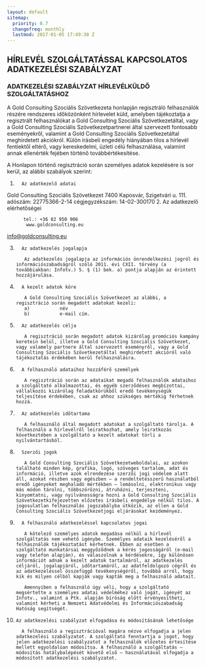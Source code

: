 ```yaml
---
layout: default
sitemap:
  priority: 0.7
  changefreq: monthly
  lastmod: 2017-01-05 17:49:30 Z
---
```


## HÍRLEVÉL SZOLGÁLTATÁSSAL KAPCSOLATOS ADATKEZELÉSI SZABÁLYZAT

### ADATKEZELÉSI SZABÁLYZAT HÍRLEVÉLKÜLDŐ SZOLGÁLTATÁSHOZ

A Gold Consulting Szociális Szövetkezeta honlapján regisztráló felhasználók részére rendszeres időközönként hírlevelet küld, amelyben tájékoztatja a regisztrált felhasználókat a Gold Consulting Szociális Szövetkezetáltal, vagy a Gold Consulting Szociális Szövetkezetpartnerei által szervezett fontosabb eseményekről, valamint a Gold Consulting Szociális Szövetkezetáltal meghirdetett akciókról. Külön írásbeli engedély hiányában tilos a hírlevél fentiektől eltérő, vagy kereskedelmi, üzleti célú felhasználása, valamint annak ellenérték fejében történő továbbértékesítése.

A Honlapon történő regisztráció során személyes adatok kezelésére is sor kerül, az alábbi szabályok szerint:

1.       Az adatkezelő adatai

  Gold Consulting Szociális Szövetkezet 
7400 Kaposvár, Szigetvári u. 111.
adószám: 22775366-2-14
cégjegyzékszám: 14-02-300170 
2.       Az adatkezelő elérhetőségei

          tel.: +36 82 950 906
           www.goldconsulting.eu
info@goldconsulting.eu

3.       Az adatkezelés jogalapja

          Az adatkezelés jogalapja az információs önrendelkezési jogról és információszabadságról szóló 2011. évi CXII. törvény (a továbbiakban: Infotv.) 5. § (1) bek. a) pontja alapján az érintett hozzájárulása.

4.       A kezelt adatok köre

          A Gold Consulting Szociális Szövetkezet az alábbi, a regisztráció során megadott adatokat kezeli:
          a)           név
          b)           e-mail cím.

5.       Az adatkezelés célja

          A regisztráció során megadott adatok kizárólag promóciós kampány keretein belül, illetve a Gold Consulting Szociális Szövetkezet, vagy valamely partnere által szervezett eseményről, vagy a Gold Consulting Szociális Szövetkezetáltal meghirdetett akcióról való tájékoztatás érdekében kerül felhasználásra.

6.       A felhasználó adataihoz hozzáférő személyek

          A regisztráció során az adataikat megadó felhasználók adataihoz a szolgáltató alkalmazottai, és egyéb szerződéses megbízottai, vállalkozói kizárólag feladatkörükből eredő tevékenységük teljesítése érdekében, csak az ahhoz szükséges mértékig férhetnek hozzá.

7.       Az adatkezelés időtartama

          A felhasználó által megadott adatokat a szolgáltató tárolja. A felhasználó a hírlevélről leiratkozhat, amely leiratkozás következtében a szolgáltató a kezelt adatokat törli a nyilvántartásból.

8.       Szerzői jogok

          A Gold Consulting Szociális Szövetkezetweboldalai, az azokon található minden kép, grafika, logó, szöveges tartalom, adat és információ, illetve azok elrendezése szerzői jogi védelem alatt áll, azokat részben vagy egészben – a rendeltetésszerű használatból eredő igényeket meghaladó mértékben – lemásolni, elektronikus vagy más módon tárolni, többszörözni, átruházni, terjeszteni, kinyomtatni, vagy nyilvánosságra hozni a Gold Consulting Szociális Szövetkezetkifejezetten előzetes írásbeli engedélye nélkül tilos. A jogosulatlan felhasználás jogszabályba ütközik, az ellen a Gold Consulting Szociális Szövetkezetjogi eljárásokat kezdeményez.

9.       A felhasználó adatkezeléssel kapcsolatos jogai

          A kötelező személyes adatok megadása nélkül a hírlevél szolgáltatás nem vehető igénybe. Személyes adataik kezeléséről a felhasználók tájékoztatást kérhetnek. Ebben az esetben a szolgáltató munkatársai meggyőződnek a kérés jogosságáról (e-mail vagy telefon alapján), és válaszolnak a kérdésekre, így különösen információt adnak a kezelt adatok tartalmáról, az adatkezelés céljáról, jogalapjáról, időtartamáról, az adatfeldolgozó cégről és az adatkezeléssel összefüggő tevékenységéről, továbbá arról, hogy kik és milyen célból kapják vagy kapták meg a felhasználó adatait.

          Amennyiben a felhasználó úgy véli, hogy a szolgáltató megsértette a személyes adatai védelméhez való jogát, igényét az Infotv., valamint a Ptk. alapján bíróság előtt érvényesítheti, valamint kérheti a Nemzeti Adatvédelmi és Információszabadság Hatóság segítségét.

10.     Az adatkezelési szabályzat elfogadása és módosításának lehetősége

          A felhasználó a regisztrációval magára nézve elfogadja a jelen adatkezelési szabályzatot. A szolgáltató fenntartja a jogot, hogy jelen adatkezelési szabályzatot a felhasználók előzetes értesítése mellett egyoldalúan módosítsa. A felhasználó a szolgáltatás – módosítás hatálybalépését követő első – használatával elfogadja a módosított adatkezelési szabályzatot.
